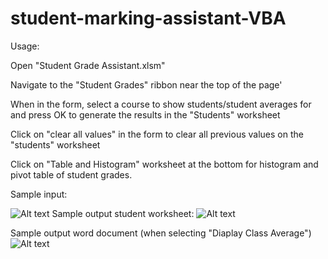 # student-marking-assistant-VBA

Usage:

Open "Student Grade Assistant.xlsm"

Navigate to the "Student Grades" ribbon near the top of the page'

When in the form, select a course to show students/student averages for and press OK to generate the results in the "Students" worksheet

Click on "clear all values" in the form to clear all previous values on the "students" worksheet

Click on "Table and Histogram" worksheet at the bottom for histogram and pivot table of student grades.


Sample input:
<!-- ![Alt te](/relative/path/to/sample_input.png?raw=true "input") -->
![Alt text](/relative/path/to/sample_input.png?raw=true "input")
Sample output student worksheet:
![Alt text](/relative/path/to/sample_output_student.png?raw=true "input")
<!-- ![output student](/relative/path/to/sample_output_student.png?raw=true "input") -->

Sample output word document (when selecting "Diaplay Class Average")
![Alt text](/relative/path/to/sample_output_word.png?raw=true "input")
<!-- ![output word](/relative/path/to/sample_output_word.png?raw=true "input") -->
